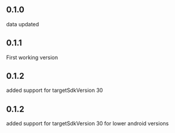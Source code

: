 ## 0.1.0

data updated

## 0.1.1

First working version

## 0.1.2

added support for targetSdkVersion 30

## 0.1.2

added support for targetSdkVersion 30 for lower android versions